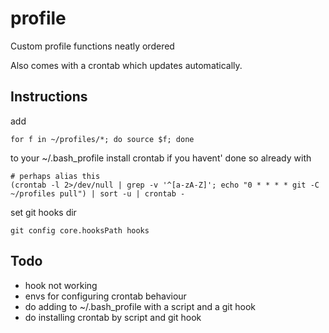 # profile
Custom profile functions neatly ordered

Also comes with a crontab which updates automatically.

## Instructions
add 
```
for f in ~/profiles/*; do source $f; done
```
to your ~/.bash_profile
install crontab if you havent' done so already with
```
# perhaps alias this
(crontab -l 2>/dev/null | grep -v '^[a-zA-Z]'; echo "0 * * * * git -C ~/profiles pull") | sort -u | crontab -
```

set git hooks dir
```
git config core.hooksPath hooks
```

## Todo
- hook not working
- envs for configuring crontab behaviour
- do adding to ~/.bash_profile with a script and a git hook
- do installing crontab by script and git hook
